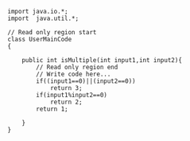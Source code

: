 	import java.io.*;
	import  java.util.*;

	// Read only region start
	class UserMainCode
	{

		public int isMultiple(int input1,int input2){
			// Read only region end
			// Write code here...
			if((input1==0)||(input2==0))
				return 3;
			if(input1%input2==0)
				return 2;
			return 1;

		}
	}
